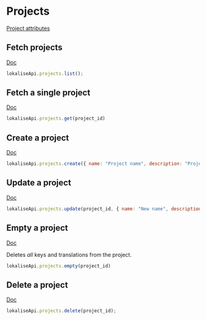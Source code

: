 # Projects

[Project attributes](https://app.lokalise.com/api2docs/curl/#object-projects)

## Fetch projects

[Doc](https://app.lokalise.com/api2docs/curl/#transition-list-all-projects-get)

```js
lokaliseApi.projects.list();
```

## Fetch a single project

[Doc](https://app.lokalise.com/api2docs/curl/#transition-retrieve-a-project-get)

```js
lokaliseApi.projects.get(project_id)
```

## Create a project

[Doc](https://app.lokalise.com/api2docs/curl/#transition-create-a-project-post)

```js
lokaliseApi.projects.create({ name: "Project name", description: "Project description" });
```

## Update a project

[Doc](https://app.lokalise.com/api2docs/curl/#transition-update-a-project-put)

```js
lokaliseApi.projects.update(project_id, { name: "New name", description: "New description"});
```

## Empty a project

[Doc](https://app.lokalise.com/api2docs/curl/#transition-empty-a-project-put)

Deletes *all* keys and translations from the project.

```js
lokaliseApi.projects.empty(project_id)
```

## Delete a project

[Doc](https://app.lokalise.com/api2docs/curl/#transition-delete-a-project-delete)

```js
lokaliseApi.projects.delete(project_id);
```
